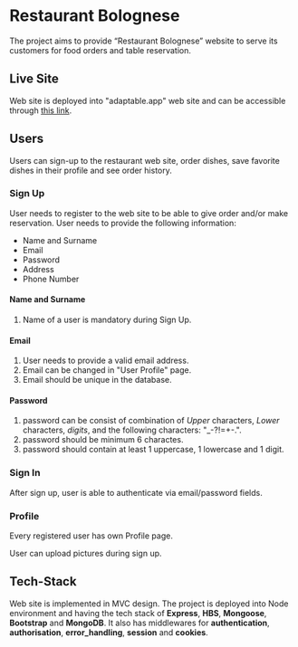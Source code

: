 # Restaurant Bolognese

The project aims to provide “Restaurant Bolognese” website to serve its customers for food orders and table reservation.

## Live Site

Web site is deployed into "adaptable.app" web site and can be accessible through [this link](https://restaurant-bolognese.adaptable.app).

## Users

Users can sign-up to the restaurant web site, order dishes, save favorite dishes in their profile and see order history.

### Sign Up

User needs to register to the web site to be able to give order and/or make reservation. User needs to provide the following information:

- Name and Surname
- Email
- Password
- Address
- Phone Number

#### Name and Surname

1. Name of a user is mandatory during Sign Up.

#### Email

1. User needs to provide a valid email address.
2. Email can be changed in "User Profile" page.
3. Email should be unique in the database.

#### Password

1. password can be consist of combination of _Upper_ characters, _Lower_ characters, _digits_, and the following characters: "\_-?!=+-.".
2. password should be minimum 6 charactes.
3. password should contain at least 1 uppercase, 1 lowercase and 1 digit.

### Sign In

After sign up, user is able to authenticate via email/password fields.

### Profile

Every registered user has own Profile page.

User can upload pictures during sign up.

## Tech-Stack

Web site is implemented in MVC design. The project is deployed into Node environment and having the tech stack of **Express**, **HBS**, **Mongoose**, **Bootstrap** and **MongoDB**. It also has middlewares for **authentication**, **authorisation**, **error_handling**, **session** and **cookies**.
